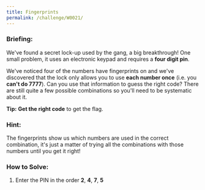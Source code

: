 ```yaml
---
title: Fingerprints
permalink: /challenge/W0021/
---
```


### Briefing: 
We've found a secret lock-up used by the gang, a big breakthrough! One small problem, it uses an electronic keypad and requires a **four digit pin**.

We've noticed four of the numbers have fingerprints on and we've discovered that the lock only allows you to use **each number once** (i.e. you **can't do 7777**). Can you use that information to guess the right code? There are still quite a few possible combinations so you'll need to be systematic about it.

**Tip:** **Get the right code** to get the flag.

### Hint:
The fingerprints show us which numbers are used in the correct combination, it's just a matter of trying all the combinations with those numbers until you get it right!

### How to Solve: 
1. Enter the PIN in the order **2**, **4**, **7**, **5**